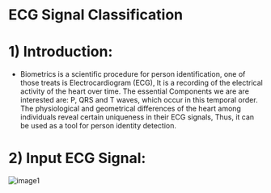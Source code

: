 # ECG Signal Classification

# 1) Introduction:
- Biometrics is a scientific procedure for person identification, one of
those treats is Electrocardiogram (ECG), It is a recording of the
electrical activity of the heart over time. The essential Components we
are are interested are: P, QRS and T waves, which occur in this
temporal order. The physiological and geometrical differences of the
heart among individuals reveal certain uniqueness in their ECG
signals, Thus, it can be used as a tool for person identity detection.

# 2) Input ECG Signal:
![image1](https://drive.google.com/open?id=1eGVmNe73SopIqJETl6ljZdGgzFWA9Lwi)

